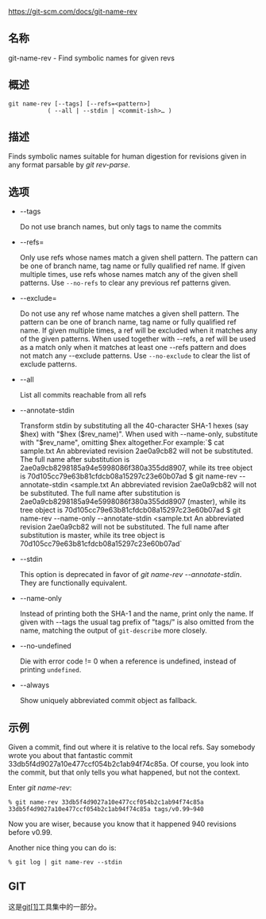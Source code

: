 https://git-scm.com/docs/git-name-rev

## 名称

git-name-rev - Find symbolic names for given revs

## 概述

```
git name-rev [--tags] [--refs=<pattern>]
	       ( --all | --stdin | <commit-ish>… )
```

## 描述

Finds symbolic names suitable for human digestion for revisions given in any format parsable by *git rev-parse*.

## 选项

- --tags

  Do not use branch names, but only tags to name the commits

- --refs=<pattern>

  Only use refs whose names match a given shell pattern. The pattern can be one of branch name, tag name or fully qualified ref name. If given multiple times, use refs whose names match any of the given shell patterns. Use `--no-refs` to clear any previous ref patterns given.

- --exclude=<pattern>

  Do not use any ref whose name matches a given shell pattern. The pattern can be one of branch name, tag name or fully qualified ref name. If given multiple times, a ref will be excluded when it matches any of the given patterns. When used together with --refs, a ref will be used as a match only when it matches at least one --refs pattern and does not match any --exclude patterns. Use `--no-exclude` to clear the list of exclude patterns.

- --all

  List all commits reachable from all refs

- --annotate-stdin

  Transform stdin by substituting all the 40-character SHA-1 hexes (say $hex) with "$hex ($rev_name)". When used with --name-only, substitute with "$rev_name", omitting $hex altogether.For example:`$ cat sample.txt An abbreviated revision 2ae0a9cb82 will not be substituted. The full name after substitution is 2ae0a9cb8298185a94e5998086f380a355dd8907, while its tree object is 70d105cc79e63b81cfdcb08a15297c23e60b07ad $ git name-rev --annotate-stdin <sample.txt An abbreviated revision 2ae0a9cb82 will not be substituted. The full name after substitution is 2ae0a9cb8298185a94e5998086f380a355dd8907 (master), while its tree object is 70d105cc79e63b81cfdcb08a15297c23e60b07ad $ git name-rev --name-only --annotate-stdin <sample.txt An abbreviated revision 2ae0a9cb82 will not be substituted. The full name after substitution is master, while its tree object is 70d105cc79e63b81cfdcb08a15297c23e60b07ad`

- --stdin

  This option is deprecated in favor of *git name-rev --annotate-stdin*. They are functionally equivalent.

- --name-only

  Instead of printing both the SHA-1 and the name, print only the name. If given with --tags the usual tag prefix of "tags/" is also omitted from the name, matching the output of `git-describe` more closely.

- --no-undefined

  Die with error code != 0 when a reference is undefined, instead of printing `undefined`.

- --always

  Show uniquely abbreviated commit object as fallback.

## 示例

Given a commit, find out where it is relative to the local refs. Say somebody wrote you about that fantastic commit 33db5f4d9027a10e477ccf054b2c1ab94f74c85a. Of course, you look into the commit, but that only tells you what happened, but not the context.

Enter *git name-rev*:

```
% git name-rev 33db5f4d9027a10e477ccf054b2c1ab94f74c85a
33db5f4d9027a10e477ccf054b2c1ab94f74c85a tags/v0.99~940
```

Now you are wiser, because you know that it happened 940 revisions before v0.99.

Another nice thing you can do is:

```
% git log | git name-rev --stdin
```

## GIT

  这是[git[1]](../../Git)工具集中的一部分。